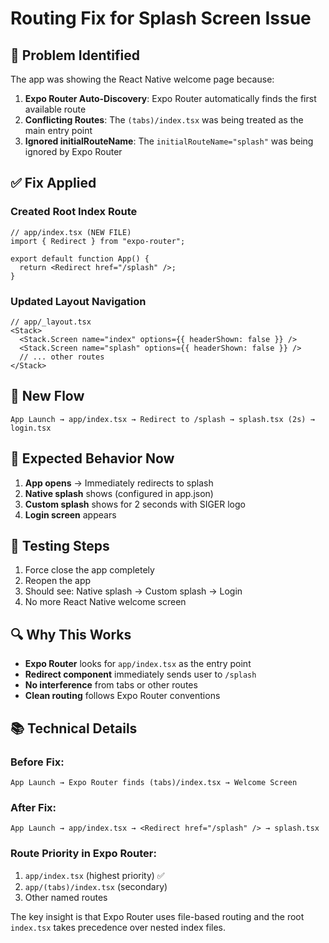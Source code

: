 # Routing Fix for Splash Screen Issue

## 🎯 **Problem Identified**
The app was showing the React Native welcome page because:

1. **Expo Router Auto-Discovery**: Expo Router automatically finds the first available route
2. **Conflicting Routes**: The `(tabs)/index.tsx` was being treated as the main entry point
3. **Ignored initialRouteName**: The `initialRouteName="splash"` was being ignored by Expo Router

## ✅ **Fix Applied**

### **Created Root Index Route**
```tsx
// app/index.tsx (NEW FILE)
import { Redirect } from "expo-router";

export default function App() {
  return <Redirect href="/splash" />;
}
```

### **Updated Layout Navigation**
```tsx
// app/_layout.tsx
<Stack>
  <Stack.Screen name="index" options={{ headerShown: false }} />
  <Stack.Screen name="splash" options={{ headerShown: false }} />
  // ... other routes
</Stack>
```

## 🔄 **New Flow**
```
App Launch → app/index.tsx → Redirect to /splash → splash.tsx (2s) → login.tsx
```

## 📱 **Expected Behavior Now**
1. **App opens** → Immediately redirects to splash
2. **Native splash** shows (configured in app.json)
3. **Custom splash** shows for 2 seconds with SIGER logo
4. **Login screen** appears

## 🧪 **Testing Steps**
1. Force close the app completely
2. Reopen the app
3. Should see: Native splash → Custom splash → Login
4. No more React Native welcome screen

## 🔍 **Why This Works**
- **Expo Router** looks for `app/index.tsx` as the entry point
- **Redirect component** immediately sends user to `/splash`
- **No interference** from tabs or other routes
- **Clean routing** follows Expo Router conventions

## 📚 **Technical Details**

### Before Fix:
```
App Launch → Expo Router finds (tabs)/index.tsx → Welcome Screen
```

### After Fix:
```
App Launch → app/index.tsx → <Redirect href="/splash" /> → splash.tsx
```

### Route Priority in Expo Router:
1. `app/index.tsx` (highest priority) ✅
2. `app/(tabs)/index.tsx` (secondary)
3. Other named routes

The key insight is that Expo Router uses file-based routing and the root `index.tsx` takes precedence over nested index files.
